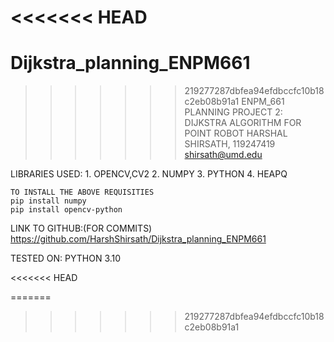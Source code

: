 <<<<<<< HEAD
=======
# Dijkstra_planning_ENPM661
>>>>>>> 219277287dbfea94efdbccfc10b18c2eb08b91a1
ENPM_661 PLANNING
PROJECT 2: DIJKSTRA ALGORITHM FOR POINT ROBOT
HARSHAL SHIRSATH, 119247419
shirsath@umd.edu

LIBRARIES USED:
    1. OPENCV,CV2
    2. NUMPY
    3. PYTHON
    4. HEAPQ
    
    TO INSTALL THE ABOVE REQUISITIES
    pip install numpy
    pip install opencv-python

LINK TO GITHUB:(FOR COMMITS)
    https://github.com/HarshShirsath/Dijkstra_planning_ENPM661

TESTED ON: PYTHON 3.10


<<<<<<< HEAD

=======
>>>>>>> 219277287dbfea94efdbccfc10b18c2eb08b91a1
